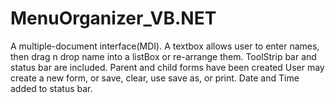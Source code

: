 # MenuOrganizer_VB.NET
A multiple-document interface(MDI).
A textbox allows user to enter names, then drag n drop name into a listBox or re-arrange them. 
ToolStrip bar and status bar are included. Parent and child forms have been created
User may create a new form, or save, clear, use save as, or print. Date and Time added to status bar.
